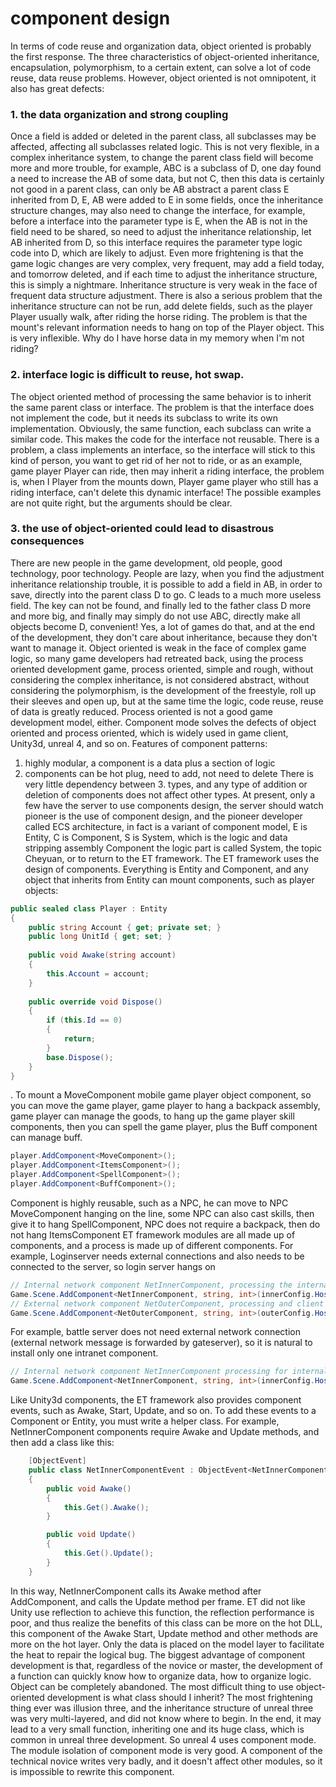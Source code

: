 # component design
In terms of code reuse and organization data, object oriented is probably the first response. The three characteristics of object-oriented inheritance, encapsulation, polymorphism, to a certain extent, can solve a lot of code reuse, data reuse problems. However, object oriented is not omnipotent, it also has great defects: 
### 1. the data organization and strong coupling
Once a field is added or deleted in the parent class, all subclasses may be affected, affecting all subclasses related logic. This is not very flexible, in a complex inheritance system, to change the parent class field will become more and more trouble, for example, ABC is a subclass of D, one day found a need to increase the AB of some data, but not C, then this data is certainly not good in a parent class, can only be AB abstract a parent class E inherited from D, E, AB were added to E in some fields, once the inheritance structure changes, may also need to change the interface, for example, before a interface into the parameter type is E, when the AB is not in the field need to be shared, so need to adjust the inheritance relationship, let AB inherited from D, so this interface requires the parameter type logic code into D, which are likely to adjust. Even more frightening is that the game logic changes are very complex, very frequent, may add a field today, and tomorrow deleted, and if each time to adjust the inheritance structure, this is simply a nightmare. Inheritance structure is very weak in the face of frequent data structure adjustment. There is also a serious problem that the inheritance structure can not be run, add delete fields, such as the player Player usually walk, after riding the horse riding. The problem is that the mount's relevant information needs to hang on top of the Player object. This is very inflexible. Why do I have horse data in my memory when I'm not riding?
### 2. interface logic is difficult to reuse, hot swap.
The object oriented method of processing the same behavior is to inherit the same parent class or interface. The problem is that the interface does not implement the code, but it needs its subclass to write its own implementation. Obviously, the same function, each subclass can write a similar code. This makes the code for the interface not reusable. There is a problem, a class implements an interface, so the interface will stick to this kind of person, you want to get rid of her not to ride, or as an example, game player Player can ride, then may inherit a riding interface, the problem is, when I Player from the mounts down, Player game player who still has a riding interface, can't delete this dynamic interface! The possible examples are not quite right, but the arguments should be clear.
### 3. the use of object-oriented could lead to disastrous consequences
There are new people in the game development, old people, good technology, poor technology. People are lazy, when you find the adjustment inheritance relationship trouble, it is possible to add a field in AB, in order to save, directly into the parent class D to go. C leads to a much more useless field. The key can not be found, and finally led to the father class D more and more big, and finally may simply do not use ABC, directly make all objects become D, convenient! Yes, a lot of games do that, and at the end of the development, they don't care about inheritance, because they don't want to manage it.
Object oriented is weak in the face of complex game logic, so many game developers had retreated back, using the process oriented development game, process oriented, simple and rough, without considering the complex inheritance, is not considered abstract, without considering the polymorphism, is the development of the freestyle, roll up their sleeves and open up, but at the same time the logic, code reuse, reuse of data is greatly reduced. Process oriented is not a good game development model, either.
Component mode solves the defects of object oriented and process oriented, which is widely used in game client, Unity3d, unreal 4, and so on. Features of component patterns:
1. highly modular, a component is a data plus a section of logic
2. components can be hot plug, need to add, not need to delete
There is very little dependency between 3. types, and any type of addition or deletion of components does not affect other types.
At present, only a few have the server to use components design, the server should watch pioneer is the use of component design, and the pioneer developer called ECS architecture, in fact is a variant of component model, E is Entity, C is Component, S is System, which is the logic and data stripping assembly Component the logic part is called System, the topic Cheyuan, or to return to the ET framework.
The ET framework uses the design of components. Everything is Entity and Component, and any object that inherits from Entity can mount components, such as player objects:
```C#
public sealed class Player : Entity
{
	public string Account { get; private set; }
	public long UnitId { get; set; }
	
	public void Awake(string account)
	{
		this.Account = account;
	}
	
	public override void Dispose()
	{
		if (this.Id == 0)
		{
			return;
		}
		base.Dispose();
	}
}
```
.
To mount a MoveComponent mobile game player object component, so you can move the game player, game player to hang a backpack assembly, game player can manage the goods, to hang up the game player skill components, then you can spell the game player, plus the Buff component can manage buff.
```C#
player.AddComponent<MoveComponent>();
player.AddComponent<ItemsComponent>();
player.AddComponent<SpellComponent>();
player.AddComponent<BuffComponent>();
```
Component is highly reusable, such as a NPC, he can move to NPC MoveComponent hanging on the line, some NPC can also cast skills, then give it to hang SpellComponent, NPC does not require a backpack, then do not hang ItemsComponent
ET framework modules are all made up of components, and a process is made up of different components. For example, Loginserver needs external connections and also needs to be connected to the server, so login server hangs on

```C#
// Internal network component NetInnerComponent, processing the internal network connection
Game.Scene.AddComponent<NetInnerComponent, string, int>(innerConfig.Host, innerConfig.Port);
// External network component NetOuterComponent, processing and client connection
Game.Scene.AddComponent<NetOuterComponent, string, int>(outerConfig.Host, outerConfig.Port);
```
For example, battle server does not need external network connection (external network message is forwarded by gateserver), so it is natural to install only one intranet component.
```C#
// Internal network component NetInnerComponent processing for internal network connection
Game.Scene.AddComponent<NetInnerComponent, string, int>(innerConfig.Host, innerConfig.Port);
```
Like Unity3d components, the ET framework also provides component events, such as Awake, Start, Update, and so on. To add these events to a Component or Entity, you must write a helper class. For example, NetInnerComponent components require Awake and Update methods, and then add a class like this:
```C#
	[ObjectEvent]
	public class NetInnerComponentEvent : ObjectEvent<NetInnerComponent>, IAwake, IUpdate
	{
		public void Awake()
		{
			this.Get().Awake();
		}

		public void Update()
		{
			this.Get().Update();
		}
	}
```
In this way, NetInnerComponent calls its Awake method after AddComponent, and calls the Update method per frame.
ET did not like Unity use reflection to achieve this function, the reflection performance is poor, and thus realize the benefits of this class can be more on the hot DLL, this component of the Awake Start, Update method and other methods are more on the hot layer. Only the data is placed on the model layer to facilitate the heat to repair the logical bug.
The biggest advantage of component development is that, regardless of the novice or master, the development of a function can quickly know how to organize data, how to organize logic. Object can be completely abandoned. The most difficult thing to use object-oriented development is what class should I inherit? The most frightening thing ever was illusion three, and the inheritance structure of unreal three was very multi-layered, and did not know where to begin. In the end, it may lead to a very small function, inheriting one and its huge class, which is common in unreal three development. So unreal 4 uses component mode. The module isolation of component mode is very good. A component of the technical novice writes very badly, and it doesn't affect other modules, so it is impossible to rewrite this component.



